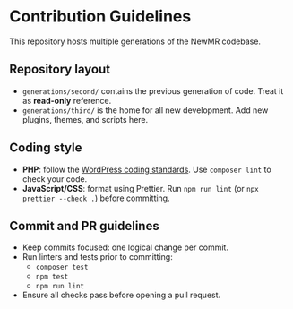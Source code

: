 # Contribution Guidelines

This repository hosts multiple generations of the NewMR codebase.

## Repository layout
- `generations/second/` contains the previous generation of code. Treat it as **read-only** reference.
- `generations/third/` is the home for all new development. Add new plugins, themes, and scripts here.

## Coding style
- **PHP**: follow the [WordPress coding standards](https://developer.wordpress.org/coding-standards/wordpress-coding-standards/php/). Use `composer lint` to check your code.
- **JavaScript/CSS**: format using Prettier. Run `npm run lint` (or `npx prettier --check .`) before committing.

## Commit and PR guidelines
- Keep commits focused: one logical change per commit.
- Run linters and tests prior to committing:
  - `composer test`
  - `npm test`
  - `npm run lint`
- Ensure all checks pass before opening a pull request.
